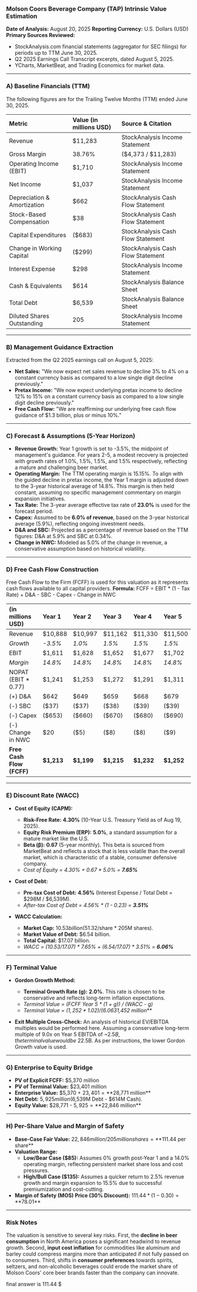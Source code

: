 ### **Molson Coors Beverage Company (TAP) Intrinsic Value Estimation**

**Date of Analysis:** August 20, 2025
**Reporting Currency:** U.S. Dollars (USD)
**Primary Sources Reviewed:**
*   StockAnalysis.com financial statements (aggregator for SEC filings) for periods up to TTM June 30, 2025.
*   Q2 2025 Earnings Call Transcript excerpts, dated August 5, 2025.
*   YCharts, MarketBeat, and Trading Economics for market data.

---

### **A) Baseline Financials (TTM)**
The following figures are for the Trailing Twelve Months (TTM) ended June 30, 2025.

| Metric | Value (in millions USD) | Source & Citation |
| :--- | :--- | :--- |
| Revenue | $11,283 | StockAnalysis Income Statement |
| Gross Margin | 38.76% | ($4,373 / $11,283) |
| Operating Income (EBIT) | $1,710 | StockAnalysis Income Statement |
| Net Income | $1,037 | StockAnalysis Income Statement |
| Depreciation & Amortization | $662 | StockAnalysis Cash Flow Statement |
| Stock-Based Compensation | $38 | StockAnalysis Cash Flow Statement |
| Capital Expenditures | ($683) | StockAnalysis Cash Flow Statement |
| Change in Working Capital | ($299) | StockAnalysis Cash Flow Statement |
| Interest Expense | $298 | StockAnalysis Income Statement |
| Cash & Equivalents | $614 | StockAnalysis Balance Sheet |
| Total Debt | $6,539 | StockAnalysis Balance Sheet |
| Diluted Shares Outstanding | 205 | StockAnalysis Income Statement |

---

### **B) Management Guidance Extraction**
Extracted from the Q2 2025 earnings call on August 5, 2025:
*   **Net Sales:** "We now expect net sales revenue to decline 3% to 4% on a constant currency basis as compared to a low single digit decline previously."
*   **Pretax Income:** "We now expect underlying pretax income to decline 12% to 15% on a constant currency basis as compared to a low single digit decline previously."
*   **Free Cash Flow:** "We are reaffirming our underlying free cash flow guidance of $1.3 billion, plus or minus 10%."

---

### **C) Forecast & Assumptions (5-Year Horizon)**
*   **Revenue Growth:** Year 1 growth is set to -3.5%, the midpoint of management's guidance. For years 2-5, a modest recovery is projected with growth rates of 1.0%, 1.5%, 1.5%, and 1.5% respectively, reflecting a mature and challenging beer market.
*   **Operating Margin:** The TTM operating margin is 15.15%. To align with the guided decline in pretax income, the Year 1 margin is adjusted down to the 3-year historical average of 14.8%. This margin is then held constant, assuming no specific management commentary on margin expansion initiatives.
*   **Tax Rate:** The 3-year average effective tax rate of **23.0%** is used for the forecast period.
*   **Capex:** Assumed to be **6.0% of revenue**, based on the 3-year historical average (5.9%), reflecting ongoing investment needs.
*   **D&A and SBC:** Projected as a percentage of revenue based on the TTM figures: D&A at 5.9% and SBC at 0.34%.
*   **Change in NWC:** Modeled as 5.0% of the change in revenue, a conservative assumption based on historical volatility.

---

### **D) Free Cash Flow Construction**
Free Cash Flow to the Firm (FCFF) is used for this valuation as it represents cash flows available to all capital providers.
**Formula:** FCFF = EBIT * (1 - Tax Rate) + D&A - SBC - Capex - Change in NWC

| (in millions USD) | **Year 1** | **Year 2** | **Year 3** | **Year 4** | **Year 5** |
| :--- | :--- | :--- | :--- | :--- | :--- |
| Revenue | $10,888 | $10,997 | $11,162 | $11,330 | $11,500 |
| *Growth* | *-3.5%* | *1.0%* | *1.5%* | *1.5%* | *1.5%* |
| EBIT | $1,611 | $1,628 | $1,652 | $1,677 | $1,702 |
| *Margin* | *14.8%* | *14.8%* | *14.8%* | *14.8%* | *14.8%* |
| NOPAT (EBIT * 0.77) | $1,241 | $1,253 | $1,272 | $1,291 | $1,311 |
| (+) D&A | $642 | $649 | $659 | $668 | $679 |
| (-) SBC | ($37) | ($37) | ($38) | ($39) | ($39) |
| (-) Capex | ($653) | ($660) | ($670) | ($680) | ($690) |
| (-) Change in NWC | $20 | ($5) | ($8) | ($8) | ($9) |
| **Free Cash Flow (FCFF)** | **$1,213** | **$1,199** | **$1,215** | **$1,232** | **$1,252** |

---

### **E) Discount Rate (WACC)**
*   **Cost of Equity (CAPM):**
    *   **Risk-Free Rate:** **4.30%** (10-Year U.S. Treasury Yield as of Aug 19, 2025).
    *   **Equity Risk Premium (ERP):** **5.0%**, a standard assumption for a mature market like the U.S.
    *   **Beta (β):** **0.67** (5-year monthly). This beta is sourced from MarketBeat and reflects a stock that is less volatile than the overall market, which is characteristic of a stable, consumer defensive company.
    *   *Cost of Equity = 4.30% + 0.67 * 5.0% = **7.65%***

*   **Cost of Debt:**
    *   **Pre-tax Cost of Debt:** **4.56%** (Interest Expense / Total Debt = $298M / $6,539M).
    *   *After-tax Cost of Debt = 4.56% * (1 - 0.23) = **3.51%***

*   **WACC Calculation:**
    *   **Market Cap:** $10.53 billion ($51.32/share * 205M shares).
    *   **Market Value of Debt:** $6.54 billion.
    *   **Total Capital:** $17.07 billion.
    *   *WACC = (10.53/17.07) * 7.65% + (6.54/17.07) * 3.51% = **6.06%***

---

### **F) Terminal Value**
*   **Gordon Growth Method:**
    *   **Terminal Growth Rate (g):** **2.0%**. This rate is chosen to be conservative and reflects long-term inflation expectations.
    *   *Terminal Value = (FCFF Year 5 * (1 + g)) / (WACC - g)*
    *   *Terminal Value = ($1,252 * 1.02) / (6.06% - 2.0%) = **$31,452 million***

*   **Exit Multiple Cross-Check:** An analysis of historical EV/EBITDA multiples would be performed here. Assuming a conservative long-term multiple of 9.0x on Year 5 EBITDA of ~$2.5B, the terminal value would be ~$22.5B. As per instructions, the lower Gordon Growth value is used.

---

### **G) Enterprise to Equity Bridge**
*   **PV of Explicit FCFF:** $5,370 million
*   **PV of Terminal Value:** $23,401 million
*   **Enterprise Value:** $5,370 + $23,401 = **$28,771 million**
*   **Net Debt:** $5,925 million ($6,539M Debt - $614M Cash).
*   **Equity Value:** $28,771 - $5,925 = **$22,846 million**

---

### **H) Per-Share Value and Margin of Safety**
*   **Base-Case Fair Value:** $22,846 million / 205 million shares = **$111.44 per share**
*   **Valuation Range:**
    *   **Low/Bear Case ($85):** Assumes 0% growth post-Year 1 and a 14.0% operating margin, reflecting persistent market share loss and cost pressures.
    *   **High/Bull Case ($135):** Assumes a quicker return to 2.5% revenue growth and margin expansion to 15.5% due to successful premiumization and cost-cutting.
*   **Margin of Safety (MOS) Price (30% Discount):** $111.44 * (1 - 0.30) = **$78.01**

---

### **Risk Notes**
The valuation is sensitive to several key risks. First, the **decline in beer consumption** in North America poses a significant headwind to revenue growth. Second, **input cost inflation** for commodities like aluminum and barley could compress margins more than anticipated if not fully passed on to consumers. Third, shifts in **consumer preferences** towards spirits, seltzers, and non-alcoholic beverages could erode the market share of Molson Coors' core beer brands faster than the company can innovate.

final answer is 111.44 $